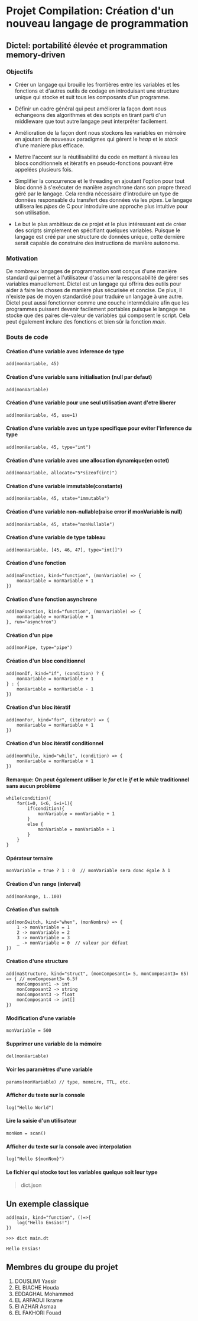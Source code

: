 # Projet Compilation: Création d'un nouveau langage de programmation

## Dictel: portabilité élevée et programmation memory-driven

### Objectifs

- Créer un langage qui brouille les frontières entre les variables et les fonctions et d'autres outils de codage en introduisant une structure unique qui stocke et suit tous les composants d'un programme.

- Définir un cadre général qui peut améliorer la façon dont nous échangeons des algorithmes et des scripts en tirant parti d'un middleware que tout autre langage peut interpréter facilement.

- Amélioration de la façon dont nous stockons les variables en mémoire en ajoutant de nouveaux paradigmes qui gèrent le *heap* et le *stack* d'une maniere plus efficace.

- Mettre l'accent sur la réutilisabilité du code en mettant à niveau les blocs conditionnels et itératifs en pseudo-fonctions pouvant être appelées plusieurs fois.

- Simplifier la concurrence et le threading en ajoutant l'option pour tout bloc donné à s'exécuter de manière asynchrone dans son propre thread géré par le langage. Cela rendra nécessaire d'introduire un type de données responsable du transfert des données via les *pipes*. Le langage utilisera les *pipes* de C pour introduire une approche plus intuitive pour son utilisation.

- Le but le plus ambitieux de ce projet et le plus intéressant est de créer des scripts simplement en spécifiant quelques variables. Puisque le langage est créé par une structure de données unique, cette dernière serait capable de construire des instructions de manière autonome.

### Motivation

De nombreux langages de programmation sont conçus d'une manière standard qui permet à l'utilisateur d'assumer la responsabilité de gérer ses variables manuellement. Dictel est un langage qui offrira des outils pour aider à faire les choses de manière plus sécurisée et concise. De plus, il n'existe pas de moyen standardisé pour traduire un langage à une autre. Dictel peut aussi fonctionner comme une couche intermédiaire afin que les programmes puissent devenir facilement portables puisque le langage ne stocke que des paires clé-valeur de variables qui composent le script. Cela peut également inclure des fonctions et bien sûr la fonction *main*.

### Bouts de code

#### Création d'une variable avec inference de type

    add(monVariable, 45)

#### Création d'une variable sans initialisation (null par defaut)

    add(monVariable)

#### Création d'une variable pour une seul utilisation avant d'etre liberer

    add(monVariable, 45, use=1)

#### Création d'une variable avec un type specifique pour eviter l'inference du type

    add(monVariable, 45, type="int")

#### Création d'une variable avec une allocation dynamique(en octet)

    add(monVariable, allocate="5*sizeof(int)")

#### Création d'une variable immutable(constante)

    add(monVariable, 45, state="immutable")

#### Création d'une variable non-nullable(raise error if monVariable is null)

    add(monVariable, 45, state="nonNullable")

#### Création d'une variable de type tableau

    add(monVariable, [45, 46, 47], type="int[]")

#### Création d'une fonction

    add(maFonction, kind="function", (monVariable) => {
        monVariable = monVariable + 1
    })

#### Création d'une fonction asynchrone

    add(maFonction, kind="function", (monVariable) => {
        monVariable = monVariable + 1
    }, run="asynchron")

#### Création d'un pipe

    add(monPipe, type="pipe")

#### Création d'un bloc conditionnel

    add(monIf, kind="if", (condition) ? {
        monVariable = monVariable + 1
    } : {
        monVariable = monVariable - 1
    })

#### Création d'un bloc itératif

    add(monFor, kind="for", (iterator) => {
        monVariable = monVariable + 1
    })

#### Création d'un bloc itératif conditionnel

    add(monWhile, kind="while", (condition) => {
        monVariable = monVariable + 1
    })

#### Remarque: On peut également utiliser le *for* et le *if* et le *while* traditionnel sans aucun problème

    while(condition){
        for(i=0, i<6, i=i+1){
            if(condition){
                monVariable = monVariable + 1
            }
            else {
                monVariable = monVariable + 1
            }
        }
    }

#### Opérateur ternaire

    monVariable = true ? 1 : 0  // monVariable sera donc égale à 1

#### Création d'un range (interval)

    add(monRange, 1..100)

#### Création d'un switch

    add(monSwitch, kind="when", (monNombre) => {
        1 -> monVariable = 1
        2 -> monVariable = 2
        3 -> monVariable = 3
        _ -> monVariable = 0  // valeur par défaut 
    })

#### Création d'une structure

    add(maStructure, kind="struct", (monComposant1= 5, monComposant3= 65) => { // monComposant3= 6.5f
        monComposant1 -> int
        monComposant2 -> string
        monComposant3 -> float
        monComposant4 -> int[]
    })

#### Modification d'une variable

    monVariable = 500

#### Supprimer une variable de la mémoire

    del(monVariable)

#### Voir les paramètres d'une variable

    params(monVariable) // type, memoire, TTL, etc.

#### Afficher du texte sur la console

    log("Hello World")

#### Lire la saisie d'un utilisateur

    monNom = scan()

#### Afficher du texte sur la console avec interpolation

    log("Hello ${monNom}")

#### Le fichier qui stocke tout les variables quelque soit leur type

> dict.json

## Un exemple classique

    add(main, kind="function", ()=>{
        log("Hello Ensias!")
    })

`>>> dict main.dt`

`Hello Ensias!`

## Membres du groupe du projet

1. DOUSLIMI Yassir
2. EL BIACHE Houda
3. EDDAGHAL Mohammed
4. EL ARFAOUI Ikrame
5. El AZHAR Asmaa
6. EL FAKHORI Fouad
